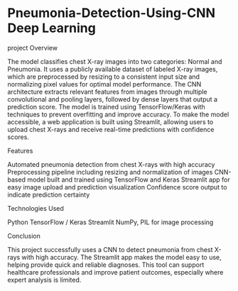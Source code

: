 # Pneumonia-Detection-Using-CNN Deep Learning

project Overview

The model classifies chest X-ray images into two categories: Normal and Pneumonia. It uses a publicly available dataset of labeled X-ray images, which are preprocessed by resizing to a consistent input size and normalizing pixel values for optimal model performance.
The CNN architecture extracts relevant features from images through multiple convolutional and pooling layers, followed by dense layers that output a prediction score. The model is trained using TensorFlow/Keras with techniques to prevent overfitting and improve accuracy.
To make the model accessible, a web application is built using Streamlit, allowing users to upload chest X-rays and receive real-time predictions with confidence scores.

Features

Automated pneumonia detection from chest X-rays with high accuracy
Preprocessing pipeline including resizing and normalization of images
CNN-based model built and trained using TensorFlow and Keras
Streamlit app for easy image upload and prediction visualization
Confidence score output to indicate prediction certainty

Technologies Used

Python
TensorFlow / Keras
Streamlit
NumPy, PIL for image processing

Conclusion

This project successfully uses a CNN to detect pneumonia from chest X-rays with high accuracy. The Streamlit app makes the model easy to use, helping provide quick and reliable diagnoses. This tool can support healthcare professionals and improve patient outcomes, especially where expert analysis is limited.

